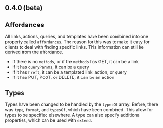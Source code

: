 0.4.0 (beta)
------------

## Affordances 

All links, actions, queries, and templates have been comibined into one property called `affordances`. The reason for this was to make it easy for clients to deal with finding specific links. This information can still be derived from the affordance.

* If there is no `methods`, or if the `methods` has GET, it can be a link
* If it has `queryParams`, it can be a query
* If it has `hreft`, it can be a templated link, action, or query
* If it has PUT, POST, or DELETE, it can be an action

## Types

Types have been changed to be handled by the `typesOf` array. Before, there was `type`, `format`, and `typesOf`, which have been combined. This allow for types to be specified elsewhere. A type can also specify additional properties, which can be used with `extend`.